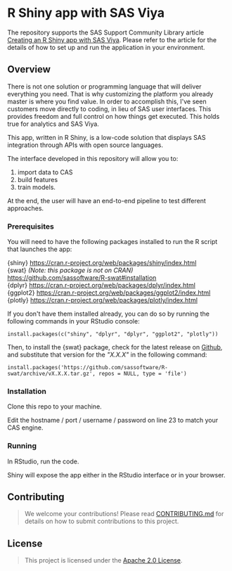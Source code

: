 # **R Shiny app with SAS Viya**

The repository supports the SAS Support Community Library article [Creating an R Shiny app with SAS Viya](https://communities.sas.com/t5/SAS-Communities-Library/Creating-an-R-Shiny-app-with-SAS-Viya/ta-p/649029). Please refer to the article for the details of how to set up and run the application in your environment.

## Overview

There is not one solution or programming language that will deliver everything you need. That is why customizing the platform you already master is where you find value. In order to accomplish this, I've seen customers move directly to coding, in lieu of SAS user interfaces. This provides freedom and full control on how things get executed. This holds true for analytics and SAS Viya.

This app, written in R Shiny, is a low-code solution that displays SAS integration through APIs with open source languages.

The interface developed in this repository will allow you to:<br/>

1.  import data to CAS <br/>
2.  build features <br/>
3.  train models.<br/>

At the end, the user will have an end-to-end pipeline to test different approaches.

### Prerequisites

You will need to have the following packages installed to run the R script that launches the app:  

{shiny} <https://cran.r-project.org/web/packages/shiny/index.html> <br/> 
{swat} *(Note: this package is not on CRAN)* <https://github.com/sassoftware/R-swat#installation> <br/> 
{dplyr} <https://cran.r-project.org/web/packages/dplyr/index.html> <br/> 
{ggplot2} <https://cran.r-project.org/web/packages/ggplot2/index.html> <br/> 
{plotly} <https://cran.r-project.org/web/packages/plotly/index.html> <br/> 

If you don't have them installed already, you can do so by running the following commands in your RStudio console:

`install.packages(c("shiny", "dplyr", "dplyr", "ggplot2", "plotly"))`  

Then, to install the {swat} package, check for the latest release on [Github](https://github.com/sassoftware/R-swat/releases), and substitute that version for the *"X.X.X"* in the following command:

`install.packages('https://github.com/sassoftware/R-swat/archive/vX.X.X.tar.gz', repos = NULL, type = 'file')`

### Installation

Clone this repo to your machine.

Edit the hostname / port / username / password on line 23 to match your CAS engine.

### Running

In RStudio, run the code.

Shiny will expose the app either in the RStudio interface or in your browser.

## Contributing

> We welcome your contributions! Please read [CONTRIBUTING.md](CONTRIBUTING.md) for details on how to submit contributions to this project.

## License

> This project is licensed under the [Apache 2.0 License](LICENSE).
